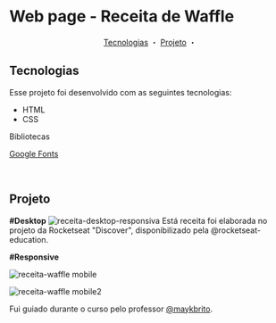 # Web page -  Receita de Waffle


<p align="center">
  <a href="#tecnologias">Tecnologias</a> ・
  <a href="#projeto">Projeto</a> ・
</p>


## Tecnologias

Esse projeto foi desenvolvido com as seguintes tecnologias:
* HTML
* CSS

Bibliotecas

<a href="https://fonts.google.com/" target="_blank">Google Fonts</a></p>
<br>

## Projeto

<b>#Desktop</b>
![receita-desktop-responsiva](https://user-images.githubusercontent.com/62819506/147422650-9ae9911f-af45-47d9-b39b-923bc0dbf548.png)
Está receita foi elaborada no projeto da Rocketseat  "Discover", disponibilizado pela @rocketseat-education. 
<br>

 <b>#Responsive</b>
 
![receita-waffle  mobile](https://user-images.githubusercontent.com/62819506/147423095-d9c643be-bdf8-4c07-965b-932cdd2ce649.png)

![receita-waffle  mobile2](https://user-images.githubusercontent.com/62819506/147423103-c541f5ed-dab0-4124-921b-018390af2ea1.png)



Fui guiado durante o curso pelo professor [@maykbrito](https://www.github.com/maykbrito).
<br>



